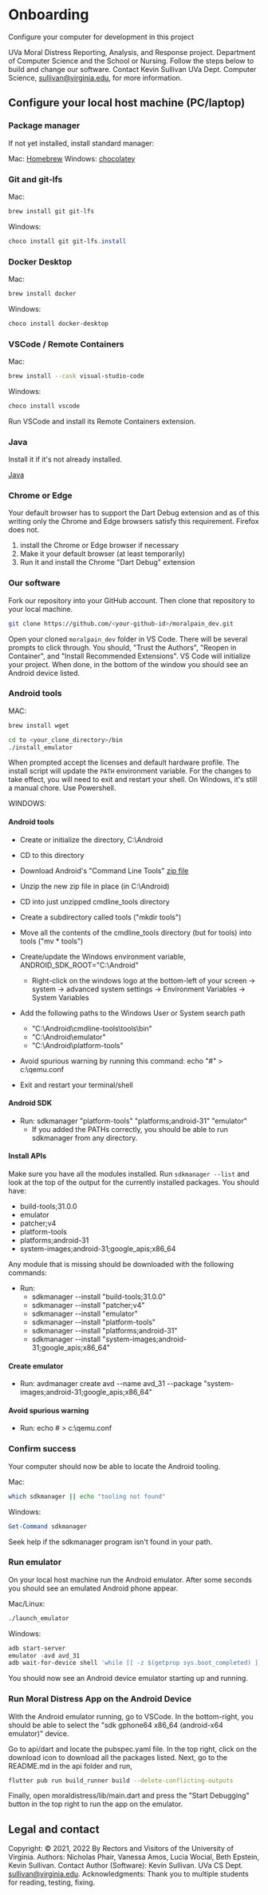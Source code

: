 # Onboarding

Configure your computer for development in this project

UVa Moral Distress Reporting, Analysis, and Response project. Department of Computer Science and the School or Nursing. Follow the steps below to build and change our software. Contact Kevin Sullivan UVa Dept. Computer Science, sullivan@virginia.edu, for more information.

## Configure your local host machine (PC/laptop)

### Package manager

If not yet installed, install standard manager:

Mac: [Homebrew][2]
Windows: [chocolatey][3]

### Git and git-lfs

Mac:

```bash
brew install git git-lfs
```

Windows:

```PowerShell
choco install git git-lfs.install
```

### Docker Desktop

Mac:

```bash
brew install docker
```

Windows:

```bash
choco install docker-desktop
```

### VSCode / Remote Containers

Mac:

```bash
brew install --cask visual-studio-code
```

Windows:

```PowerShell
choco install vscode
```

Run VSCode and install its Remote Containers extension.

### Java

Install it if it's not already installed.

[Java][15]

### Chrome or Edge

Your default browser has to support the Dart Debug extension and as of this writing only the Chrome and Edge browsers satisfy this requirement. Firefox does not.

1. install the Chrome or Edge browser if necessary
2. Make it your default browser (at least temporarily)
3. Run it and install the Chrome "Dart Debug" extension

### Our software

Fork our repository into your GitHub account. Then clone that repository to your local machine.

```sh
git clone https://github.com/<your-github-id>/moralpain_dev.git
```

Open your cloned `moralpain_dev` folder in VS Code. There will be several prompts to
click through. You should, "Trust the Authors", "Reopen in Container", and "Install
Recommended Extensions". VS Code will initialize your project. When done, in the
bottom of the window you should see an Android device listed.  

### Android tools

MAC:

```bash
brew install wget
```

```bash
cd to <your_clone_directory>/bin 
./install_emulator
```

When prompted accept the licenses and default hardware profile.
The install script will update the `PATH` environment variable. For the changes
to take effect, you will need to exit and restart your shell. On Windows, it's still a manual chore. Use Powershell.

WINDOWS:

#### Android tools

- Create or initialize the directory, C:\Android
- CD to this directory
- Download Android's "Command Line Tools" [zip file][14]
- Unzip the new zip file in place (in C:\Android)
- CD into just unzipped cmdline_tools directory
- Create a subdirectory called tools ("mkdir tools")
- Move all the contents of the cmdline_tools directory (but for tools) into tools ("mv * tools")
- Create/update the Windows environment variable, ANDROID_SDK_ROOT="C:\Android"
  - Right-click on the windows logo at the bottom-left of your screen -> system -> advanced system settings -> Environment Variables -> System Variables
- Add the following paths to the Windows User or System search path
  - "C:\Android\cmdline-tools\tools\bin"
  - "C:\Android\emulator"
  - "C:\Android\platform-tools"

- Avoid spurious warning by running this command: echo "#" > c:\qemu.conf
- Exit and restart your terminal/shell

#### Android SDK

- Run: sdkmanager "platform-tools" "platforms;android-31" "emulator"
  - If you added the PATHs correctly, you should be able to run sdkmanager from any directory.

#### Install APIs

Make sure you have all the modules installed. Run `sdkmanager --list` and look at the top of the output for the currently installed packages. You should have:

- build-tools;31.0.0
- emulator
- patcher;v4
- platform-tools
- platforms;android-31
- system-images;android-31;google_apis;x86_64

Any module that is missing should be downloaded with the following commands:

- Run:
  - sdkmanager --install "build-tools;31.0.0"
  - sdkmanager --install "patcher;v4"
  - sdkmanager --install "emulator"
  - sdkmanager --install "platform-tools"
  - sdkmanager --install "platforms;android-31"
  - sdkmanager --install "system-images;android-31;google_apis;x86_64"

#### Create emulator

- Run: avdmanager create avd --name avd_31 --package "system-images;android-31;google_apis;x86_64"

#### Avoid spurious warning

- Run: echo # > c:\qemu.conf

### Confirm success

Your computer should now be able to locate the Android tooling.

Mac:

```bash
which sdkmanager || echo "tooling not found"
```

Windows:

```PowerShell
Get-Command sdkmanager 
```

Seek help if the sdkmanager program isn't found in your path.

### Run emulator

On your local host machine run the Android emulator. After some seconds you should see an emulated Android phone appear.

Mac/Linux:

```bash
./launch_emulator
```

Windows:

```PowerShell
adb start-server
emulator -avd avd_31
adb wait-for-device shell 'while [[ -z $(getprop sys.boot_completed) ]]; do sleep 1; done;'
```

You should now see an Android device emulator starting up and running.

### Run Moral Distress App on the Android Device

 With the Android emulator running, go to VSCode. In the bottom-right, you should be able to select the "sdk gphone64 x86_64 (android-x64 emulator)" device.

 Go to api/dart and locate the pubspec.yaml file. In the top right, click on
 the download icon to download all the packages listed. Next, go to the
 README.md in the api folder and run,

 ```bash
 flutter pub run build_runner build --delete-conflicting-outputs
 ```

 Finally, open moraldistress/lib/main.dart and press the "Start Debugging"
 button in the top right to run the app on the emulator.

## Legal and contact

Copyright: © 2021, 2022 By Rectors and Visitors of the University of Virginia.
Authors: Nicholas Phair, Vanessa Amos, Lucia Wocial, Beth Epstein, Kevin Sullivan.
Contact Author (Software): Kevin Sullivan. UVa CS Dept. sullivan@virginia.edu.
Acknowledgments: Thank you to multiple students for reading, testing, fixing.

[14]: https://developer.android.com/studio/#downloads
[15]: https://www.java.com/en/download/manual.jsp
[2]: https://brew.sh/
[3]: https://chocolatey.org/
